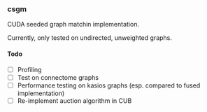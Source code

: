 ### csgm

CUDA seeded graph matchin implementation.

Currently, only tested on undirected, unweighted graphs.

#### Todo
- [ ] Profiling
- [ ] Test on connectome graphs
- [ ] Performance testing on kasios graphs (esp. compared to fused implementation)
- [ ] Re-implement auction algorithm in CUB